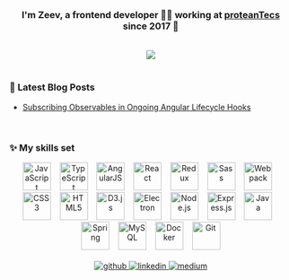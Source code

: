 <br/>  

### <div align="center">I'm Zeev, a frontend developer 👨‍💻 working at [proteanTecs](https://www.proteantecs.com) since 2017 🚀</div>  
<br/>

<div align="center"><img src="https://github-readme-stats.vercel.app/api?username=zeevkatz&show_icons=true&count_private=true" align="center" /></div>  
<br/>

### 📕 Latest Blog Posts
<!-- BLOG-POST-LIST:START -->
- [Subscribing Observables in Ongoing Angular Lifecycle Hooks](https://medium.com/@zeevkatz/subscribing-observables-in-ongoing-angular-lifecycle-hooks-473224afda?source=rss-7a220ee6b5f1------2)
<!-- BLOG-POST-LIST:END -->
<br/>

### ✨ My skills set
<div align="center">  
<img src="https://devicons.github.io/devicon/devicon.git/icons/javascript/javascript-original.svg" alt="JavaScript" height="50" />
&nbsp;&nbsp;
<img src="https://devicons.github.io/devicon/devicon.git/icons/typescript/typescript-original.svg" alt="TypeScript" height="50" />  
&nbsp;&nbsp;
<img src="https://devicons.github.io/devicon/devicon.git/icons/angularjs/angularjs-original.svg" alt="AngularJS" height="50" />  
&nbsp;&nbsp;  
<img src="https://devicons.github.io/devicon/devicon.git/icons/react/react-original-wordmark.svg" alt="React" height="50" />  
&nbsp;&nbsp;
<img src="https://devicons.github.io/devicon/devicon.git/icons/redux/redux-original.svg" alt="Redux" height="50" />  
&nbsp;&nbsp;
<img src="https://devicons.github.io/devicon/devicon.git/icons/sass/sass-original.svg" alt="Sass" height="50" />  
&nbsp;&nbsp;
<img src="https://devicons.github.io/devicon/devicon.git/icons/webpack/webpack-original.svg" alt="Webpack" height="50" />  
&nbsp;&nbsp;
<img src="https://devicons.github.io/devicon/devicon.git/icons/css3/css3-original-wordmark.svg" alt="CSS3" height="50" />  
&nbsp;&nbsp;
<img src="https://devicons.github.io/devicon/devicon.git/icons/html5/html5-original-wordmark.svg" alt="HTML5" height="50" />  
&nbsp;&nbsp;
<img src="https://devicons.github.io/devicon/devicon.git/icons/d3js/d3js-original.svg" alt="D3.js" height="50" />  
&nbsp;&nbsp;
<img src="https://devicons.github.io/devicon/devicon.git/icons/electron/electron-original.svg" alt="Electron" height="50" />   
&nbsp;&nbsp;
<img src="https://devicons.github.io/devicon/devicon.git/icons/nodejs/nodejs-original-wordmark.svg" alt="Node.js" height="50" />   
&nbsp;&nbsp;
<img src="https://devicons.github.io/devicon/devicon.git/icons/express/express-original-wordmark.svg" alt="Express.js" height="50" />  
&nbsp;&nbsp;
<img src="https://devicons.github.io/devicon/devicon.git/icons/java/java-original-wordmark.svg" alt="Java" height="50" />  
&nbsp;&nbsp;
<img src="https://www.vectorlogo.zone/logos/springio/springio-icon.svg" alt="Spring" height="50" />  
&nbsp;&nbsp;
<img src="https://devicons.github.io/devicon/devicon.git/icons/mysql/mysql-original-wordmark.svg" alt="MySQL" height="50" /> 
&nbsp;&nbsp;
<img src="https://devicons.github.io/devicon/devicon.git/icons/docker/docker-original-wordmark.svg" alt="Docker" height="50" />  
&nbsp;&nbsp;
<img src="https://www.vectorlogo.zone/logos/git-scm/git-scm-icon.svg" alt="Git" height="50" />  
</div>  

<br/>

<div align="center">
<a href="https://github.com/zeevkatz" target="_blank">
<img src=https://img.shields.io/badge/github-%2324292e.svg?&style=for-the-badge&logo=github&logoColor=white alt=github style="margin-bottom: 5px;" />
</a>
<a href="https://linkedin.com/in/zeev-katz" target="_blank">
<img src=https://img.shields.io/badge/linkedin-%231E77B5.svg?&style=for-the-badge&logo=linkedin&logoColor=white alt=linkedin style="margin-bottom: 5px;" />
</a>
<a href="https://medium.com/@zeevkatz" target="_blank">
<img src=https://img.shields.io/badge/medium-%23292929.svg?&style=for-the-badge&logo=medium&logoColor=white alt=medium style="margin-bottom: 5px;" />
</a>  
</div>
